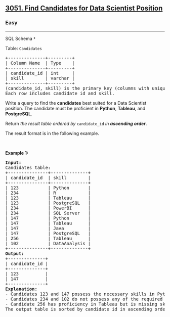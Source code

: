 <h2><a href="https://leetcode.com/problems/find-candidates-for-data-scientist-position/">3051. Find Candidates for Data Scientist Position</a></h2><h3>Easy</h3><hr><div class="sql-schema-wrapper__3VBi"><a class="sql-schema-link__3cEg">SQL Schema<svg viewBox="0 0 24 24" width="1em" height="1em" class="icon__1Md2"><path fill-rule="evenodd" d="M10 6L8.59 7.41 13.17 12l-4.58 4.59L10 18l6-6z"></path></svg></a></div><div><p>Table: <font face="monospace"><code>Candidates</code></font></p>

<pre>+--------------+---------+ 
| Column Name  | Type    | 
+--------------+---------+ 
| candidate_id | int     | 
| skill        | varchar |
+--------------+---------+
(candidate_id, skill) is the primary key (columns with unique values) for this table.
Each row includes candidate_id and skill.
</pre>

<p>Write a query to find the <strong>candidates</strong> best suited for a Data Scientist position. The candidate must be proficient in <strong>Python</strong>, <strong>Tableau</strong>, and <strong>PostgreSQL</strong>.</p>

<p>Return <em>the result table ordered by </em><code>candidate_id</code> <em>in <strong>ascending order</strong></em>.</p>

<p>The result format is in the following example.</p>

<p>&nbsp;</p>
<p><strong class="example">Example 1:</strong></p>

<pre><strong>Input:</strong> 
Candidates table:
+---------------+--------------+
| candidate_id  | skill        | 
+---------------+--------------+
| 123           | Python       |
| 234           | R            | 
| 123           | Tableau      | 
| 123           | PostgreSQL   | 
| 234           | PowerBI      | 
| 234           | SQL Server   | 
| 147           | Python       | 
| 147           | Tableau      | 
| 147           | Java         |
| 147           | PostgreSQL   |
| 256           | Tableau      |
| 102           | DataAnalysis |
+---------------+--------------+
<strong>Output:</strong> 
+--------------+
| candidate_id |  
+--------------+
| 123          |  
| 147          | 
+--------------+
<strong>Explanation:</strong> 
- Candidates 123 and 147 possess the necessary skills in Python, Tableau, and PostgreSQL for the data scientist position.
- Candidates 234 and 102 do not possess any of the required skills for this position.
- Candidate 256 has proficiency in Tableau but is missing skills in Python and PostgreSQL.
The output table is sorted by candidate_id in ascending order.
</pre>
</div>
